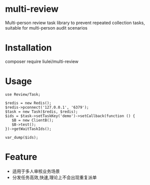 # multi-review
Multi-person review task library to prevent repeated collection tasks, suitable for multi-person audit scenarios

# Installation
composer require liulei/multi-review

# Usage

```
use Review/Task;

$redis = new Redis();
$redis->pconnect('127.0.0.1', '6379');
$task = new Task($redis, $redis);
$ids = $task->setTaskKey('demo')->setCallback(function () {
   $B = new ClientB();
   $B->test();
})->getWaitTaskIds();

var_dump($ids);
```


# Feature
+ 适用于多人审核业务场景
+ 分发任务高效,快速,理论上不会出现重复派单
